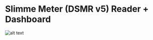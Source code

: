 # Slimme Meter (DSMR v5) Reader + Dashboard

![alt text](https://github.com/MBKraus/Slimme_meter_reader-dashboard/blob/master/dasbhoard.png)
